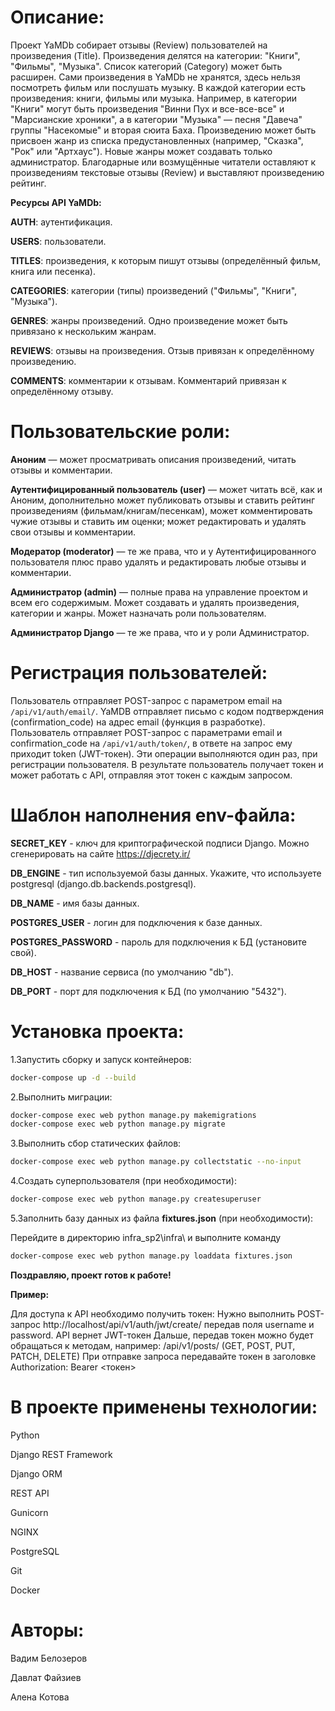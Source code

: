 # Описание:
Проект YaMDb собирает отзывы (Review) пользователей на произведения (Title). Произведения делятся на категории: "Книги", "Фильмы", "Музыка". Список категорий (Category) может быть расширен.
Сами произведения в YaMDb не хранятся, здесь нельзя посмотреть фильм или послушать музыку.
В каждой категории есть произведения: книги, фильмы или музыка. Например, в категории "Книги" могут быть произведения "Винни Пух и все-все-все" и "Марсианские хроники", а в категории "Музыка" — песня "Давеча" группы "Насекомые" и вторая сюита Баха. Произведению может быть присвоен жанр из списка предустановленных (например, "Сказка", "Рок" или "Артхаус"). Новые жанры может создавать только администратор.
Благодарные или возмущённые читатели оставляют к произведениям текстовые отзывы (Review) и выставляют произведению рейтинг.

**Ресурсы API YaMDb:**

**AUTH**: аутентификация.

**USERS**: пользователи.

**TITLES**: произведения, к которым пишут отзывы (определённый фильм, книга или песенка).

**CATEGORIES**: категории (типы) произведений ("Фильмы", "Книги", "Музыка").

**GENRES**: жанры произведений. Одно произведение может быть привязано к нескольким жанрам.

**REVIEWS**: отзывы на произведения. Отзыв привязан к определённому произведению.

**COMMENTS**: комментарии к отзывам. Комментарий привязан к определённому отзыву.

# Пользовательские роли:
**Аноним** — может просматривать описания произведений, читать отзывы и комментарии.

**Аутентифицированный пользователь (user)** — может читать всё, как и Аноним, дополнительно может публиковать отзывы и ставить рейтинг произведениям (фильмам/книгам/песенкам), может комментировать чужие отзывы и ставить им оценки; может редактировать и удалять свои отзывы и комментарии.

**Модератор (moderator)** — те же права, что и у Аутентифицированного пользователя плюс право удалять и редактировать любые отзывы и комментарии.

**Администратор (admin)** — полные права на управление проектом и всем его содержимым. Может создавать и удалять произведения, категории и жанры. Может назначать роли пользователям.

**Администратор Django** — те же права, что и у роли Администратор.

# Регистрация пользователей:
Пользователь отправляет POST-запрос с параметром email на `/api/v1/auth/email/`.
YaMDB отправляет письмо с кодом подтверждения (confirmation_code) на адрес email (функция в разработке).
Пользователь отправляет POST-запрос с параметрами email и confirmation_code на `/api/v1/auth/token/`, в ответе на запрос ему приходит token (JWT-токен).
Эти операции выполняются один раз, при регистрации пользователя. В результате пользователь получает токен и может работать с API, отправляя этот токен с каждым запросом.

# Шаблон наполнения env-файла:
**SECRET_KEY** - ключ для криптографической подписи Django. Можно сгенерировать на сайте https://djecrety.ir/

**DB_ENGINE** - тип используемой базы данных. Укажите, что используете postgresql (django.db.backends.postgresql).

**DB_NAME** - имя базы данных.

**POSTGRES_USER** - логин для подключения к базе данных.

**POSTGRES_PASSWORD** - пароль для подключения к БД (установите свой).

**DB_HOST** - название сервиса (по умолчанию "db").

**DB_PORT** - порт для подключения к БД (по умолчанию "5432").

# Установка проекта:
1.Запустить сборку и запуск контейнеров:
```sh
docker-compose up -d --build
```
2.Выполнить миграции:
```sh
docker-compose exec web python manage.py makemigrations
docker-compose exec web python manage.py migrate
```
3.Выполнить сбор статических файлов:
```sh
docker-compose exec web python manage.py collectstatic --no-input
```
4.Создать суперпользователя (при необходимости):
```sh
docker-compose exec web python manage.py createsuperuser
```
5.Заполнить базу данных из файла **fixtures.json** (при необходимости):

Перейдите в директорию infra_sp2\infra\ и выполните команду
```sh
docker-compose exec web python manage.py loaddata fixtures.json
```
**Поздравляю, проект готов к работе!**

**Пример:**

Для доступа к API необходимо получить токен:
Нужно выполнить POST-запрос http://localhost/api/v1/auth/jwt/create/ передав поля username и password. API вернет JWT-токен
Дальше, передав токен можно будет обращаться к методам, например:
/api/v1/posts/ (GET, POST, PUT, PATCH, DELETE)
При отправке запроса передавайте токен в заголовке Authorization: Bearer <токен>

# В проекте применены технологии:

Python

Django REST Framework

Django ORM

REST API

Gunicorn

NGINX

PostgreSQL

Git

Docker
# Авторы:

Вадим Белозеров

Давлат Файзиев

Алена Котова
